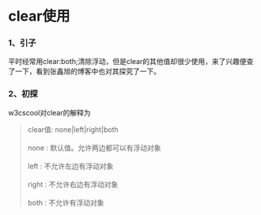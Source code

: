 # clear使用
### 1、引子
平时经常用clear:both;清除浮动，但是clear的其他值却很少使用，来了兴趣便查了一下，看到张鑫旭的博客中也对其探究了一下。
### 2、初探
w3cscool对clear的解释为
>clear值:	none|left|right|both <br/>  
>none : 默认值。允许两边都可以有浮动对象<br/>  
>left : 不允许左边有浮动对象<br/>  
>right : 不允许右边有浮动对象<br/>  
>both : 不允许有浮动对象<br/>  
